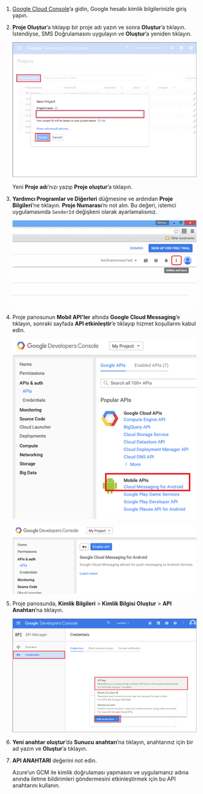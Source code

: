 
1. [Google Cloud Console](https://console.developers.google.com/project)’a gidin, Google hesabı kimlik bilgilerinizle giriş yapın. 
 
2. **Proje Oluştur**’a tıklayıp bir proje adı yazın ve sonra **Oluştur**’a tıklayın. İstendiyse, SMS Doğrulamasını uygulayın ve **Oluştur**’a yeniden tıklayın.

    ![](./media/mobile-services-enable-google-cloud-messaging/mobile-services-google-new-project.png)   

     Yeni **Proje adı**’nızı yazıp **Proje oluştur**’a tıklayın.

3. **Yardımcı Programlar ve Diğerleri** düğmesine ve ardından **Proje Bilgileri**’ne tıklayın. **Proje Numarası**’nı not alın. Bu değeri, istemci uygulamasında `SenderId` değişkeni olarak ayarlamalısınız.

    ![](./media/mobile-services-enable-google-cloud-messaging/notification-hubs-utilities-and-more.png)


4. Proje panosunun **Mobil API'ler** altında **Google Cloud Messaging**’e tıklayın, sonraki sayfada **API etkinleştir**’e tıklayıp hizmet koşullarını kabul edin. 

    ![GCM etkinleştirme](./media/mobile-services-enable-google-cloud-messaging/enable-GCM.png)

    ![GCM etkinleştirme](./media/mobile-services-enable-google-cloud-messaging/enable-gcm-2.png) 

5. Proje panosunda, **Kimlik Bilgileri** > **Kimlik Bilgisi Oluştur** > **API Anahtarı**’na tıklayın. 

    ![](./media/mobile-services-enable-google-cloud-messaging/mobile-services-google-create-server-key.png)

6. **Yeni anahtar oluştur**’da **Sunucu anahtarı**’na tıklayın, anahtarınız için bir ad yazın ve **Oluştur**’a tıklayın.

7. **API ANAHTARI** değerini not edin.

    Azure’un GCM ile kimlik doğrulaması yapmasını ve uygulamanız adına anında iletme bildirimleri göndermesini etkinleştirmek için bu API anahtarını kullanın.




<!--HONumber=Aug16_HO1-->


